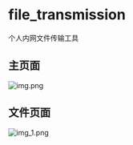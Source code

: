 # file_transmission
个人内网文件传输工具
## 主页面
![img.png](https://cdn.jsdelivr.net/gh/qjcXu/file_transmission/img.png)
## 文件页面
![img_1.png](https://cdn.jsdelivr.net/gh/qjcXu/file_transmission/img_1.png)
